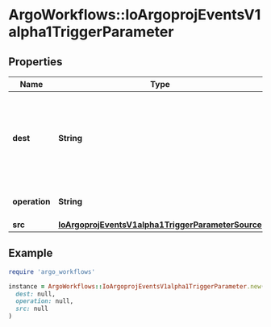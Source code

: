 # ArgoWorkflows::IoArgoprojEventsV1alpha1TriggerParameter

## Properties

| Name | Type | Description | Notes |
| ---- | ---- | ----------- | ----- |
| **dest** | **String** | Dest is the JSONPath of a resource key. A path is a series of keys separated by a dot. The colon character can be escaped with &#39;.&#39; The -1 key can be used to append a value to an existing array. See https://github.com/tidwall/sjson#path-syntax for more information about how this is used. | [optional] |
| **operation** | **String** | Operation is what to do with the existing value at Dest, whether to &#39;prepend&#39;, &#39;overwrite&#39;, or &#39;append&#39; it. | [optional] |
| **src** | [**IoArgoprojEventsV1alpha1TriggerParameterSource**](IoArgoprojEventsV1alpha1TriggerParameterSource.md) |  | [optional] |

## Example

```ruby
require 'argo_workflows'

instance = ArgoWorkflows::IoArgoprojEventsV1alpha1TriggerParameter.new(
  dest: null,
  operation: null,
  src: null
)
```

